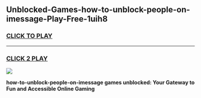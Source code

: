 
## Unblocked-Games-how-to-unblock-people-on-imessage-Play-Free-1uih8
<h3>
<a href="https://premium76.site?title=how-to-unblock-people-on-imessage&ref=21A">CLICK TO PLAY</a></h3>
<hr>

<h3>
<a href="https://premium76.site?title=how-to-unblock-people-on-imessage&ref=21A">CLICK 2 PLAY</a>
  
</h3>

<a href="https://premium76.site?title=how-to-unblock-people-on-imessage&ref=21A"><img src="https://clearcache.store/games.png"></a>


**how-to-unblock-people-on-imessage games unblocked: Your Gateway to Fun and Accessible Online Gaming**
